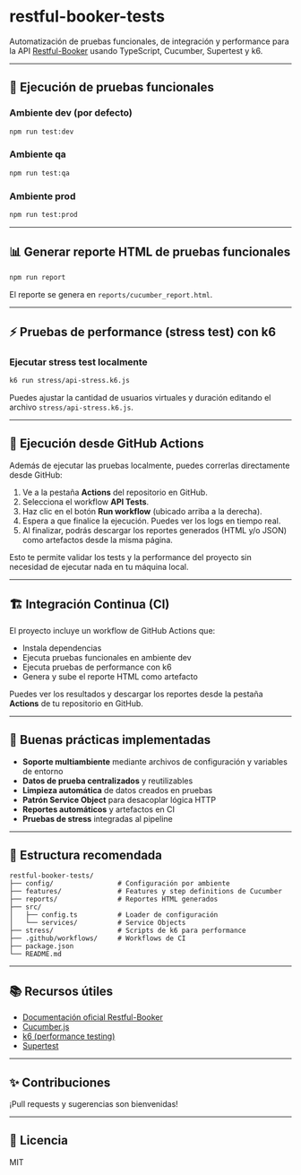 # restful-booker-tests

Automatización de pruebas funcionales, de integración y performance para la API [Restful-Booker](https://restful-booker.herokuapp.com/apidoc/index.html) usando TypeScript, Cucumber, Supertest y k6.

---

## 🚀 Ejecución de pruebas funcionales

### Ambiente **dev** (por defecto)
```bash
npm run test:dev
```

### Ambiente **qa**
```bash
npm run test:qa
```

### Ambiente **prod**
```bash
npm run test:prod
```

---

## 📊 Generar reporte HTML de pruebas funcionales

```bash
npm run report
```
El reporte se genera en `reports/cucumber_report.html`.

---

## ⚡ Pruebas de performance (stress test) con k6

### Ejecutar stress test localmente

```bash
k6 run stress/api-stress.k6.js
```

Puedes ajustar la cantidad de usuarios virtuales y duración editando el archivo `stress/api-stress.k6.js`.

---

## 🚦 Ejecución desde GitHub Actions

Además de ejecutar las pruebas localmente, puedes correrlas directamente desde GitHub:

1. Ve a la pestaña **Actions** del repositorio en GitHub.
2. Selecciona el workflow **API Tests**.
3. Haz clic en el botón **Run workflow** (ubicado arriba a la derecha).
4. Espera a que finalice la ejecución. Puedes ver los logs en tiempo real.
5. Al finalizar, podrás descargar los reportes generados (HTML y/o JSON) como artefactos desde la misma página.

Esto te permite validar los tests y la performance del proyecto sin necesidad de ejecutar nada en tu máquina local.

---

## 🏗️ Integración Continua (CI)

El proyecto incluye un workflow de GitHub Actions que:

- Instala dependencias
- Ejecuta pruebas funcionales en ambiente dev
- Ejecuta pruebas de performance con k6
- Genera y sube el reporte HTML como artefacto

Puedes ver los resultados y descargar los reportes desde la pestaña **Actions** de tu repositorio en GitHub.

---

## 🧹 Buenas prácticas implementadas

- **Soporte multiambiente** mediante archivos de configuración y variables de entorno
- **Datos de prueba centralizados** y reutilizables
- **Limpieza automática** de datos creados en pruebas
- **Patrón Service Object** para desacoplar lógica HTTP
- **Reportes automáticos** y artefactos en CI
- **Pruebas de stress** integradas al pipeline

---

## 📁 Estructura recomendada

```
restful-booker-tests/
├── config/                # Configuración por ambiente
├── features/              # Features y step definitions de Cucumber
├── reports/               # Reportes HTML generados
├── src/
│   ├── config.ts          # Loader de configuración
│   └── services/          # Service Objects
├── stress/                # Scripts de k6 para performance
├── .github/workflows/     # Workflows de CI
├── package.json
└── README.md
```

---

## 📚 Recursos útiles

- [Documentación oficial Restful-Booker](https://restful-booker.herokuapp.com/apidoc/index.html)
- [Cucumber.js](https://github.com/cucumber/cucumber-js)
- [k6 (performance testing)](https://k6.io/docs/)
- [Supertest](https://github.com/visionmedia/supertest)

---

## ✨ Contribuciones

¡Pull requests y sugerencias son bienvenidas!

---

## 📝 Licencia

MIT